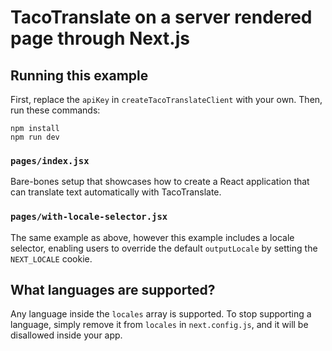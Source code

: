 # TacoTranslate on a server rendered page through Next.js

## Running this example

First, replace the `apiKey` in `createTacoTranslateClient` with your own. Then, run these commands:

```
npm install
npm run dev
```

### `pages/index.jsx`

Bare-bones setup that showcases how to create a React application that can translate text automatically with TacoTranslate.

### `pages/with-locale-selector.jsx`

The same example as above, however this example includes a locale selector, enabling users to override the default `outputLocale` by setting the `NEXT_LOCALE` cookie.

## What languages are supported?

Any language inside the `locales` array is supported. To stop supporting a language, simply remove it from `locales` in `next.config.js`, and it will be disallowed inside your app.
